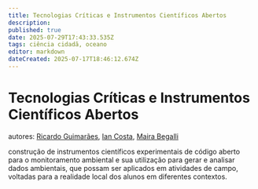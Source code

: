 ```yaml
---
title: Tecnologias Críticas e Instrumentos Científicos Abertos
description: 
published: true
date: 2025-07-29T17:43:33.535Z
tags: ciência cidadã, oceano
editor: markdown
dateCreated: 2025-07-17T18:46:12.674Z
---
```


# Tecnologias Críticas e Instrumentos Científicos Abertos
autores: [Ricardo Guimarães](http://lattes.cnpq.br/3849375002807332), [Ian Costa](http://lattes.cnpq.br/9701753965733142), [Maira Begalli](http://lattes.cnpq.br/4559907236737788)

construção de instrumentos científicos 
experimentais de código aberto para o monitoramento ambiental e sua utilização para gerar e analisar dados ambientais, que possam ser aplicados em atividades de campo, voltadas para a realidade local dos alunos em diferentes contextos.